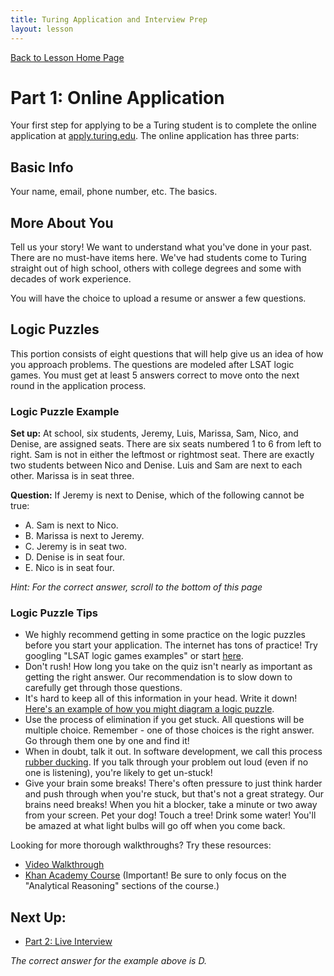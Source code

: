```yaml
---
title: Turing Application and Interview Prep
layout: lesson
---
```


<a href="../">Back to Lesson Home Page</a>

# Part 1: Online Application

Your first step for applying to be a Turing student is to complete the online application at <a target="blank" href="https://apply.turing.edu/">apply.turing.edu</a>. The online application has three parts:

## Basic Info

Your name, email, phone number, etc. The basics.

## More About You

Tell us your story! We want to understand what you've done in your past. There are no must-have items here. We've had students come to Turing straight out of high school, others with college degrees and some with decades of work experience. 

You will have the choice to upload a resume or answer a few questions.

## Logic Puzzles

This portion consists of eight questions that will help give us an idea of how you approach problems. The questions are modeled after LSAT logic games. You must get at least 5 answers correct to move onto the next round in the application process. 

### Logic Puzzle Example

**Set up:** At school, six students, Jeremy, Luis, Marissa, Sam, Nico, and Denise, are assigned seats. There are six seats numbered 1 to 6 from left to right. Sam is not in either the leftmost or rightmost seat. There are exactly two students between Nico and Denise. Luis and Sam are next to each other. Marissa is in seat three.

**Question:** If Jeremy is next to Denise, which of the following cannot be true:
- A. Sam is next to Nico.
- B. Marissa is next to Jeremy.
- C. Jeremy is in seat two.
- D. Denise is in seat four.
- E. Nico is in seat four.

*Hint: For the correct answer, scroll to the bottom of this page*

### Logic Puzzle Tips

- We highly recommend getting in some practice on the logic puzzles before you start your application. The internet has tons of practice! Try googling "LSAT logic games examples" or start <a target="blank" href="https://www.varsitytutors.com/lsat_logic_games-practice-tests">here</a>.
- Don't rush! How long you take on the quiz isn't nearly as important as getting the right answer. Our recommendation is to slow down to carefully get through those questions.
- It's hard to keep all of this information in your head. Write it down! <a target="blank" href="https://www.youtube.com/watch?v=d7mUPexyLZE">Here's an example of how you might diagram a logic puzzle</a>. 
- Use the process of elimination if you get stuck. All questions will be multiple choice. Remember - one of those choices is the right answer. Go through them one by one and find it!
- When in doubt, talk it out. In software development, we call this process <a target="blank" href="https://www.freecodecamp.org/news/rubber-duck-debugging/">rubber ducking</a>. If you talk through your problem out loud (even if no one is listening), you're likely to get un-stuck!
- Give your brain some breaks! There's often pressure to just think harder and push through when you're stuck, but that's not a great strategy. Our brains need breaks! When you hit a blocker, take a minute or two away from your screen. Pet your dog! Touch a tree! Drink some water! You'll be amazed at what light bulbs will go off when you come back.

Looking for more thorough walkthroughs? Try these resources:
- <a target="blank" href="https://www.youtube.com/watch?v=pFkqzKleIUA">Video Walkthrough</a>
- <a target="blank" href="https://www.khanacademy.org/prep/lsat">Khan Academy Course</a> (Important! Be sure to only focus on the "Analytical Reasoning" sections of the course.)


## Next Up:
- [Part 2: Live Interview](../live-interview)

*The correct answer for the example above is D.*